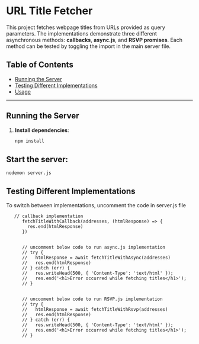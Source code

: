 # URL Title Fetcher

This project fetches webpage titles from URLs provided as query parameters. The implementations demonstrate three different asynchronous methods: **callbacks**, **async.js**, and **RSVP promises**. Each method can be tested by toggling the import in the main server file.

## Table of Contents
- [Running the Server](#running-the-server)
- [Testing Different Implementations](#testing-different-implementations)
- [Usage](#usage)

---

## Running the Server

1. **Install dependencies**:

   ```bash
   npm install

## Start the server:
```
nodemon server.js
```
## Testing Different Implementations
To switch between implementations, uncomment the code in server.js file

```
   // callback implementation
      fetchTitleWithCallback(addresses, (htmlResponse) => {
        res.end(htmlResponse)
      })


      // uncomment below code to run async.js implementation
      // try {
      //   htmlResponse = await fetchTitleWithAsync(addresses)
      //   res.end(htmlResponse)
      // } catch (err) {
      //   res.writeHead(500, { 'Content-Type': 'text/html' });
      //   res.end('<h1>Error occurred while fetching titles</h1>');
      // }


      // uncooment below code to run RSVP.js implementation
      // try {
      //   htmlResponse = await fetchTitleWithRsvp(addresses)
      //   res.end(htmlResponse)
      // } catch (err) {
      //   res.writeHead(500, { 'Content-Type': 'text/html' });
      //   res.end('<h1>Error occurred while fetching titles</h1>');
      // }

```
